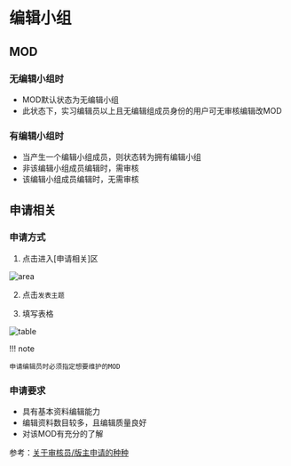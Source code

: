 # 编辑小组

## MOD

### 无编辑小组时

- MOD默认状态为无编辑小组
- 此状态下，实习编辑员以上且无编辑组成员身份的用户可无审核编辑改MOD

### 有编辑小组时

- 当产生一个编辑小组成员，则状态转为拥有编辑小组
- 非该编辑小组成员编辑时，需审核
- 该编辑小组成员编辑时，无需审核

## 申请相关

### 申请方式
1. 点击进入[申请相关]区

![area](https://cloud.githubusercontent.com/assets/13271372/16149746/62559404-34c5-11e6-9dbd-3983cf491c7d.png)

2. 点击`发表主题`

3. 填写表格

![table](https://cloud.githubusercontent.com/assets/13271372/16149894/528095fa-34c6-11e6-998d-f4f43b596a1f.png)


!!! note

    申请编辑员时必须指定想要维护的MOD

### 申请要求

- 具有基本资料编辑能力
- 编辑资料数目较多，且编辑质量良好
- 对该MOD有充分的了解


参考：[关于审核员/版主申请的种种](http://bbs.mcmod.cn/forum.php?mod=viewthread&tid=140#lastpost)
